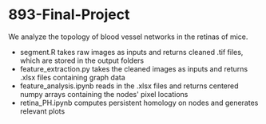 # 893-Final-Project
We analyze the topology of blood vessel networks in the retinas of mice.

  * segment.R takes raw images as inputs and returns cleaned .tif files, which are stored in the output folders
  * feature_extraction.py takes the cleaned images as inputs and returns .xlsx files containing graph data
  * feature_analysis.ipynb reads in the .xlsx files and returns centered numpy arrays containing the nodes' pixel locations
  * retina_PH.ipynb computes persistent homology on nodes and generates relevant plots
